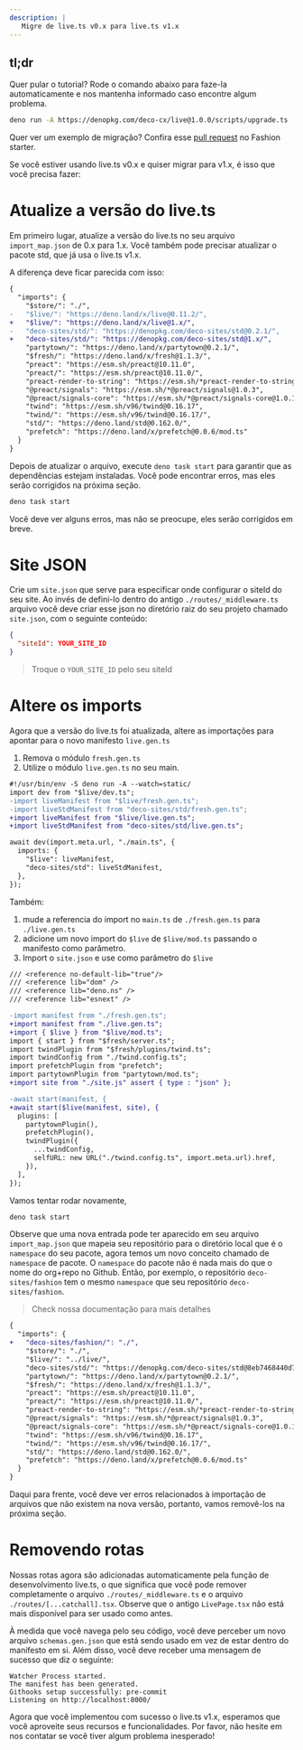 ```yaml
---
description: |
   Migre de live.ts v0.x para live.ts v1.x
---
```


## tl;dr

Quer pular o tutorial? Rode o comando abaixo para faze-la automaticamente e nos
mantenha informado caso encontre algum problema.

```sh
deno run -A https://denopkg.com/deco-cx/live@1.0.0/scripts/upgrade.ts
```

Quer ver um exemplo de migração? Confira esse
[pull request](https://github.com/deco-sites/fashion/pull/123) no Fashion
starter.

Se você estiver usando live.ts v0.x e quiser migrar para v1.x, é isso que você
precisa fazer:

# Atualize a versão do live.ts

Em primeiro lugar, atualize a versão do live.ts no seu arquivo `import_map.json`
de 0.x para 1.x. Você também pode precisar atualizar o pacote std, que já usa o
live.ts v1.x.

A diferença deve ficar parecida com isso:

```diff
{
  "imports": {
    "$store/": "./",
-   "$live/": "https://deno.land/x/live@0.11.2/",
+   "$live/": "https://deno.land/x/live@1.x/",
-   "deco-sites/std/": "https://denopkg.com/deco-sites/std@0.2.1/",
+   "deco-sites/std/": "https://denopkg.com/deco-sites/std@1.x/",
    "partytown/": "https://deno.land/x/partytown@0.2.1/",
    "$fresh/": "https://deno.land/x/fresh@1.1.3/",
    "preact": "https://esm.sh/preact@10.11.0",
    "preact/": "https://esm.sh/preact@10.11.0/",
    "preact-render-to-string": "https://esm.sh/*preact-render-to-string@5.2.4",
    "@preact/signals": "https://esm.sh/*@preact/signals@1.0.3",
    "@preact/signals-core": "https://esm.sh/*@preact/signals-core@1.0.1",
    "twind": "https://esm.sh/v96/twind@0.16.17",
    "twind/": "https://esm.sh/v96/twind@0.16.17/",
    "std/": "https://deno.land/std@0.162.0/",
    "prefetch": "https://deno.land/x/prefetch@0.0.6/mod.ts"
  }
}
```

Depois de atualizar o arquivo, execute `deno task start` para garantir que as
dependências estejam instaladas. Você pode encontrar erros, mas eles serão
corrigidos na próxima seção.

```sh
deno task start
```

Você deve ver alguns erros, mas não se preocupe, eles serão corrigidos em breve.

# Site JSON

Crie um `site.json` que serve para especificar onde configurar o siteId do seu
site. Ao invés de defini-lo dentro do antigo `./routes/_middleware.ts` arquivo
você deve criar esse json no diretório raiz do seu projeto chamado `site.json`,
com o seguinte conteúdo:

```json
{
  "siteId": YOUR_SITE_ID
}
```

> Troque o `YOUR_SITE_ID` pelo seu siteId

# Altere os imports

Agora que a versão do live.ts foi atualizada, altere as importações para apontar
para o novo manifesto `live.gen.ts`

1. Remova o módulo `fresh.gen.ts`
2. Utilize o módulo `live.gen.ts` no seu main.

```diff
#!/usr/bin/env -S deno run -A --watch=static/
import dev from "$live/dev.ts";
-import liveManifest from "$live/fresh.gen.ts";
-import liveStdManifest from "deco-sites/std/fresh.gen.ts";
+import liveManifest from "$live/live.gen.ts";
+import liveStdManifest from "deco-sites/std/live.gen.ts";

await dev(import.meta.url, "./main.ts", {
  imports: {
    "$live": liveManifest,
    "deco-sites/std": liveStdManifest,
  },
});
```

Também:

1. mude a referencia do import no `main.ts` de `./fresh.gen.ts` para
   `./live.gen.ts`
2. adicione um novo import do `$live` de `$live/mod.ts` passando o manifesto
   como parâmetro.
3. Import o `site.json` e use como parâmetro do `$live`

```diff
/// <reference no-default-lib="true"/>
/// <reference lib="dom" />
/// <reference lib="deno.ns" />
/// <reference lib="esnext" />

-import manifest from "./fresh.gen.ts";
+import manifest from "./live.gen.ts";
+import { $live } from "$live/mod.ts";
import { start } from "$fresh/server.ts";
import twindPlugin from "$fresh/plugins/twind.ts";
import twindConfig from "./twind.config.ts";
import prefetchPlugin from "prefetch";
import partytownPlugin from "partytown/mod.ts";
+import site from "./site.js" assert { type : "json" };

-await start(manifest, {
+await start($live(manifest, site), {
  plugins: [
    partytownPlugin(),
    prefetchPlugin(),
    twindPlugin({
      ...twindConfig,
      selfURL: new URL("./twind.config.ts", import.meta.url).href,
    }),
  ],
});
```

Vamos tentar rodar novamente,

```sh
deno task start
```

Observe que uma nova entrada pode ter aparecido em seu arquivo `import_map.json`
que mapeia seu repositório para o diretório local que é o `namespace` do seu
pacote, agora temos um novo conceito chamado de `namespace` de pacote. O
`namespace` do pacote não é nada mais do que o nome do org+repo no Github.
Então, por exemplo, o repositório `deco-sites/fashion` tem o mesmo `namespace`
que seu repositório `deco-sites/fashion`.

> Check nossa documentação para mais detalhes

```diff
{
  "imports": {
+   "deco-sites/fashion/": "./",
    "$store/": "./",
    "$live/": "../live/",
    "deco-sites/std/": "https://denopkg.com/deco-sites/std@8eb7468440d77a1d8a32e71d81eb7f6ad976622a/",
    "partytown/": "https://deno.land/x/partytown@0.2.1/",
    "$fresh/": "https://deno.land/x/fresh@1.1.3/",
    "preact": "https://esm.sh/preact@10.11.0",
    "preact/": "https://esm.sh/preact@10.11.0/",
    "preact-render-to-string": "https://esm.sh/*preact-render-to-string@5.2.4",
    "@preact/signals": "https://esm.sh/*@preact/signals@1.0.3",
    "@preact/signals-core": "https://esm.sh/*@preact/signals-core@1.0.1",
    "twind": "https://esm.sh/v96/twind@0.16.17",
    "twind/": "https://esm.sh/v96/twind@0.16.17/",
    "std/": "https://deno.land/std@0.162.0/",
    "prefetch": "https://deno.land/x/prefetch@0.0.6/mod.ts"
  }
}
```

Daqui para frente, você deve ver erros relacionados à importação de arquivos que
não existem na nova versão, portanto, vamos removê-los na próxima seção.

# Removendo rotas

Nossas rotas agora são adicionadas automaticamente pela função de
desenvolvimento live.ts, o que significa que você pode remover completamente o
arquivo `./routes/_middleware.ts` e o arquivo `./routes/[...catchall].tsx`.
Observe que o antigo `LivePage.tsx` não está mais disponível para ser usado como
antes.

À medida que você navega pelo seu código, você deve perceber um novo arquivo
`schemas.gen.json` que está sendo usado em vez de estar dentro do manifesto em
si. Além disso, você deve receber uma mensagem de sucesso que diz o seguinte:

```
Watcher Process started.
The manifest has been generated.
Githooks setup successfully: pre-commit
Listening on http://localhost:8000/
```

Agora que você implementou com sucesso o live.ts v1.x, esperamos que você
aproveite seus recursos e funcionalidades. Por favor, não hesite em nos contatar
se você tiver algum problema inesperado!
